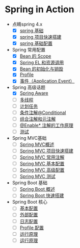 # Spring in Action

* 点睛spring 4.x
    * [x] [spring 基础](DOC/01.Spring-base.md)
    * [x] [spring 项目快速搭建](DOC/01.Spring-start.md)
    * [x] [spring 基础配置](DOC/01.Spring-base-config.md)
* Spring 常用配置
    * [x] [Bean 的 Scope](DOC/02.bean-scope.md)
    * [x] [Spring EL 和资源调用](DOC/02.spring-el.md)
    * [x] [Bean 的初始化与销毁](DOC/02.spring-life.md)
    * [x] [Profile](DOC/02.spring-profile.md)
    * [x] [事件（Application Event）](DOC/02.spring-event.md)
* Spring 高级话题  
    * [x] [Spring Aware](DOC/03.spring-aware.md)
    * [ ] [多线程]()
    * [ ] [计划任务]()
    * [ ] [条件注解@Conditional]()
    * [ ] [组合注解和元注解]()
    * [ ] [@Enable* 注解的工作原理]()
    * [ ] [测试]()
* Spring MVC基础
    * [ ] [Spring MVC概述]()
    * [ ] [Spring MVC 项目快速搭建]()
    * [ ] [Spring MVC 常用注解]()
    * [ ] [Spring MVC 基本配置]()
    * [ ] [Spring MVC 高级配置]()
    * [ ] [Spring MVC 测试]()
* Spring Boot 基础
    * [ ] [Spring Boot 概述]()
    * [ ] [Spring Boot 快速搭建]()
* Spring Boot 核心
    * [ ] [基本配置]()
    * [ ] [外部配置]()
    * [ ] [日志配置]()
    * [ ] [Profile 配置]()
    * [ ] [运行原理]()
    * [ ] [运行原理]()